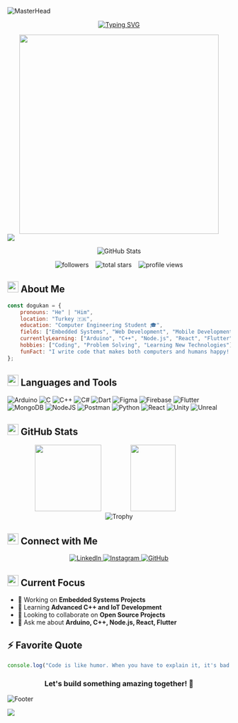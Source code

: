 ![MasterHead](https://capsule-render.vercel.app/api?type=waving&color=0:0066ff,100:00ffff&height=300&section=header&text=Doğukan%20POYRAZ&fontSize=90&animation=fadeIn&fontAlignY=38&desc=Computer%20Engineering%20Student%20|%20Developer&descAlignY=51&descAlign=62&fontColor=fff)

<div align="center">

[![Typing SVG](https://readme-typing-svg.herokuapp.com?font=Fira+Code&weight=500&size=25&pause=1000&color=0066ff&background=FFFFFF00&center=true&vCenter=true&width=435&lines=A+Passionate+Programmer;Embedded+Systems+Developer;Full+Stack+Developer;Always+learning+new+things)](https://git.io/typing-svg)

</div>

<div align="center">
  <img src="https://user-images.githubusercontent.com/74038190/229223263-cf2e4b07-2615-4f87-9c38-e37600f8381a.gif" width="450">
</div>

<img src="https://user-images.githubusercontent.com/73097560/115834477-dbab4500-a447-11eb-908a-139a6edaec5c.gif">

<p align="center">
  <a href="https://github.com/dogukanpoyraz" style="text-decoration: none;">
    <div align="center">
      <img src="https://github-stats-alpha.vercel.app/api?username=dogukanpoyraz&cc=0D1117&tc=fff&ic=0066ff&bc=0D1117" alt="GitHub Stats">
    </div>
  </a>
</p>

<p align="center">
  <a href="https://github.com/dogukanpoyraz?tab=followers" style="text-decoration: none;">
    <img src="https://custom-icon-badges.demolab.com/github/followers/dogukanpoyraz?color=0066ff&labelColor=0D1117&style=for-the-badge&logo=person-add&label=Followers&logoColor=white" alt="followers"/>
  </a>
  &nbsp;&nbsp;
  <a href="https://github.com/dogukanpoyraz?tab=repositories" style="text-decoration: none;">
    <img src="https://custom-icon-badges.demolab.com/github/stars/dogukanpoyraz?color=0066ff&labelColor=0D1117&style=for-the-badge&logo=star&label=Total%20Stars&logoColor=white" alt="total stars"/>
  </a>
  &nbsp;&nbsp;
  <a href="#" style="text-decoration: none;">
    <img src="https://komarev.com/ghpvc/?username=dogukanpoyraz&style=for-the-badge&color=0066ff&labelColor=0D1117&label=Profile%20Views" alt="profile views"/>
  </a>
</p>

## <img src="https://media2.giphy.com/media/QssGEmpkyEOhBCb7e1/giphy.gif?cid=ecf05e47a0n3gi1bfqntqmob8g9aid1oyj2wr3ds3mg700bl&rid=giphy.gif" width ="25"> About Me

```javascript
const dogukan = {
    pronouns: "He" | "Him",
    location: "Turkey 🇹🇷",
    education: "Computer Engineering Student 🎓",
    fields: ["Embedded Systems", "Web Development", "Mobile Development"],
    currentlyLearning: ["Arduino", "C++", "Node.js", "React", "Flutter"],
    hobbies: ["Coding", "Problem Solving", "Learning New Technologies"],
    funFact: "I write code that makes both computers and humans happy! 💻"
};
```

## <img src="https://media.giphy.com/media/jSKBmKkvo2dPQQtsR1/giphy.gif" width="25"> Languages and Tools  

![Arduino](https://img.shields.io/badge/Arduino-00979D?style=for-the-badge&logo=Arduino&logoColor=white)
![C](https://img.shields.io/badge/C-00599C?style=for-the-badge&logo=c&logoColor=white)
![C++](https://img.shields.io/badge/C++-00599C?style=for-the-badge&logo=c%2B%2B&logoColor=white)
![C#](https://img.shields.io/badge/C%23-239120?style=for-the-badge&logo=c-sharp&logoColor=white)
![Dart](https://img.shields.io/badge/Dart-0175C2?style=for-the-badge&logo=dart&logoColor=white)
![Figma](https://img.shields.io/badge/Figma-F24E1E?style=for-the-badge&logo=figma&logoColor=white)
![Firebase](https://img.shields.io/badge/Firebase-039BE5?style=for-the-badge&logo=Firebase&logoColor=white)
![Flutter](https://img.shields.io/badge/Flutter-02569B?style=for-the-badge&logo=flutter&logoColor=white)
![MongoDB](https://img.shields.io/badge/MongoDB-4EA94B?style=for-the-badge&logo=mongodb&logoColor=white)
![NodeJS](https://img.shields.io/badge/Node.js-339933?style=for-the-badge&logo=nodedotjs&logoColor=white)
![Postman](https://img.shields.io/badge/Postman-FF6C37?style=for-the-badge&logo=postman&logoColor=white)
![Python](https://img.shields.io/badge/Python-3776AB?style=for-the-badge&logo=python&logoColor=white)
![React](https://img.shields.io/badge/React-20232A?style=for-the-badge&logo=react&logoColor=61DAFB)
![Unity](https://img.shields.io/badge/Unity-100000?style=for-the-badge&logo=unity&logoColor=white)
![Unreal](https://img.shields.io/badge/Unreal_Engine-313131?style=for-the-badge&logo=unreal-engine&logoColor=white)

## <img src="https://media.giphy.com/media/iY8CRBdQXODJSCERIr/giphy.gif" width="25"> GitHub Stats

<div align="center">
  <img height="150em" src="https://awesome-github-stats.azurewebsites.net/user-stats/dogukanpoyraz?cardType=github&theme=dark&titleColor=00ffff&text=0066ff&icon=0066ff&ring=00ffff&bgColor=0D1117&hide_border=true&show_icons=true"/>
  <img height="150em" width="45%" src="https://github-profile-summary-cards.vercel.app/api/cards/profile-details?username=dogukanpoyraz&theme=transparent&bg_color=0D1117&title_color=00ffff&text_color=0066ff&hide_border=true"/>
</div>

<div align="center">
  <img src="https://github-profile-trophy.vercel.app/?username=dogukanpoyraz&theme=algolia&no-frame=true&no-bg=true&margin-w=4&row=1&column=8" alt="Trophy"/>
</div>

## <img src="https://media.giphy.com/media/LnQjpWaON8nhr21vNW/giphy.gif" width="25"> Connect with Me

<p align="center">
  <a href="https://linkedin.com/in/dogukanpoyraz">
    <img src="https://img.shields.io/badge/LinkedIn-0077B5?style=for-the-badge&logo=linkedin&logoColor=white" alt="LinkedIn"/>
  </a>
  <a href="https://instagram.com/dogukan_pyrz">
    <img src="https://img.shields.io/badge/Instagram-E4405F?style=for-the-badge&logo=instagram&logoColor=white" alt="Instagram"/>
  </a>
  <a href="https://github.com/dogukanpoyraz">
    <img src="https://img.shields.io/badge/GitHub-100000?style=for-the-badge&logo=github&logoColor=white" alt="GitHub"/>
  </a>
</p>

## <img src="https://media.giphy.com/media/WUlplcMpOCEmTGBtBW/giphy.gif" width="25"> Current Focus

- 🔭 Working on **Embedded Systems Projects**
- 🌱 Learning **Advanced C++ and IoT Development**
- 👯 Looking to collaborate on **Open Source Projects**
- 💬 Ask me about **Arduino, C++, Node.js, React, Flutter**

## ⚡ Favorite Quote

<div align="center">

```javascript
console.log("Code is like humor. When you have to explain it, it's bad.");
```

### Let's build something amazing together! 🚀

</div>

![Footer](https://capsule-render.vercel.app/api?type=waving&color=0:0066ff,100:00ffff&height=100&section=footer)

<img src="https://user-images.githubusercontent.com/73097560/115834477-dbab4500-a447-11eb-908a-139a6edaec5c.gif">
